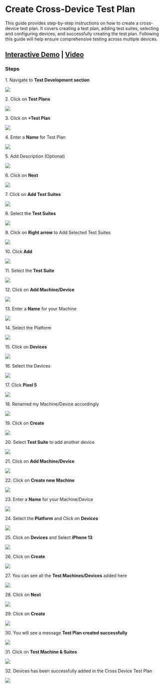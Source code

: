 

# Create Cross-Device Test Plan

This guide provides step-by-step instructions on how to create a cross-device test plan. It covers creating a test plan, adding test suites, selecting and configuring devices, and successfully creating the test plan. Following this guide will help ensure comprehensive testing across multiple devices.


## [Interactive Demo](https://app.storylane.io/share/nila4ioamv0o) | [Video](https://www.loom.com/share/c6b7f92440104070abab965027c94606?sid=0276f7f0-a06f-4ed1-84d4-dae08ecca415)

### **Steps**


1\. Navigate to **Test Development section**

![](https://ajeuwbhvhr.cloudimg.io/colony-recorder.s3.amazonaws.com/files/2024-03-04/539dbdba-0748-4784-8435-75db275aeb56/user_cropped_screenshot.jpeg?tl_px=0,0&br_px=1075,600&force_format=png&wat_scale=95&wat=1&wat_opacity=0.7&wat_gravity=northwest&wat_url=https://colony-recorder.s3.us-west-1.amazonaws.com/images/watermarks/FB923C_standard.png&wat_pad=9,221)


2\. Click on **Test Plans**

![](https://ajeuwbhvhr.cloudimg.io/colony-recorder.s3.amazonaws.com/files/2024-03-04/9e99c03f-ac24-425f-9572-a031d6c792ff/user_cropped_screenshot.jpeg?tl_px=0,225&br_px=1075,826&force_format=png&wat_scale=95&wat=1&wat_opacity=0.7&wat_gravity=northwest&wat_url=https://colony-recorder.s3.us-west-1.amazonaws.com/images/watermarks/FB923C_standard.png&wat_pad=160,265)


3\. Click on **+Test Plan**

![](https://ajeuwbhvhr.cloudimg.io/colony-recorder.s3.amazonaws.com/files/2024-03-04/83c940bc-d52c-419c-906c-d59f2707f82f/ascreenshot.jpeg?tl_px=844,0&br_px=1920,600&force_format=png&wat_scale=95&wat=1&wat_opacity=0.7&wat_gravity=northwest&wat_url=https://colony-recorder.s3.us-west-1.amazonaws.com/images/watermarks/FB923C_standard.png&wat_pad=648,17)


4\. Enter a **Name** for Test Plan

![](https://ajeuwbhvhr.cloudimg.io/colony-recorder.s3.amazonaws.com/files/2024-03-04/1db72fc5-6c3c-400b-aa80-684a8bf6f301/ascreenshot.jpeg?tl_px=255,82&br_px=1330,683&force_format=png&wat_scale=95&wat=1&wat_opacity=0.7&wat_gravity=northwest&wat_url=https://colony-recorder.s3.us-west-1.amazonaws.com/images/watermarks/FB923C_standard.png&wat_pad=502,265)


5\. Add Description (Optional)

![](https://ajeuwbhvhr.cloudimg.io/colony-recorder.s3.amazonaws.com/files/2024-03-04/05952580-643c-4e8e-b041-489b0058da0d/ascreenshot.jpeg?tl_px=165,272&br_px=1240,873&force_format=png&wat_scale=95&wat=1&wat_opacity=0.7&wat_gravity=northwest&wat_url=https://colony-recorder.s3.us-west-1.amazonaws.com/images/watermarks/FB923C_standard.png&wat_pad=502,265)


6\. Click on **Next**

![](https://ajeuwbhvhr.cloudimg.io/colony-recorder.s3.amazonaws.com/files/2024-03-04/2bafb511-30f5-49a4-a8b9-f11de085e550/ascreenshot.jpeg?tl_px=844,0&br_px=1920,600&force_format=png&wat_scale=95&wat=1&wat_opacity=0.7&wat_gravity=northwest&wat_url=https://colony-recorder.s3.us-west-1.amazonaws.com/images/watermarks/FB923C_standard.png&wat_pad=975,2)


7\. Click on **Add Test Suites**

![](https://ajeuwbhvhr.cloudimg.io/colony-recorder.s3.amazonaws.com/files/2024-03-04/8a2043ff-a849-46c3-88f2-0c6f80a653ed/ascreenshot.jpeg?tl_px=512,311&br_px=1587,912&force_format=png&wat_scale=95&wat=1&wat_opacity=0.7&wat_gravity=northwest&wat_url=https://colony-recorder.s3.us-west-1.amazonaws.com/images/watermarks/FB923C_standard.png&wat_pad=502,490)


8\. Select the **Test Suites**

![](https://ajeuwbhvhr.cloudimg.io/colony-recorder.s3.amazonaws.com/files/2024-03-04/0c46b81b-2c91-4577-98a3-dbfe906799aa/ascreenshot.jpeg?tl_px=163,311&br_px=1238,912&force_format=png&wat_scale=95&wat=1&wat_opacity=0.7&wat_gravity=northwest&wat_url=https://colony-recorder.s3.us-west-1.amazonaws.com/images/watermarks/FB923C_standard.png&wat_pad=502,314)


9\. Click on **Right arrow** to Add Selected Test Suites

![](https://ajeuwbhvhr.cloudimg.io/colony-recorder.s3.amazonaws.com/files/2024-03-04/c9d44186-e9dc-47b0-96cb-1e7fe66bbd3e/user_cropped_screenshot.jpeg?tl_px=643,122&br_px=1718,723&force_format=png&wat_scale=95&wat=1&wat_opacity=0.7&wat_gravity=northwest&wat_url=https://colony-recorder.s3.us-west-1.amazonaws.com/images/watermarks/FB923C_standard.png&wat_pad=502,265)


10\. Click **Add**

![](https://ajeuwbhvhr.cloudimg.io/colony-recorder.s3.amazonaws.com/files/2024-03-04/ef125fe2-1b42-49dd-9dfe-4fbcc541a0be/ascreenshot.jpeg?tl_px=844,311&br_px=1920,912&force_format=png&wat_scale=95&wat=1&wat_opacity=0.7&wat_gravity=northwest&wat_url=https://colony-recorder.s3.us-west-1.amazonaws.com/images/watermarks/FB923C_standard.png&wat_pad=785,452)


11\. Select the **Test Suite**

![](https://ajeuwbhvhr.cloudimg.io/colony-recorder.s3.amazonaws.com/files/2024-03-04/f59418ad-9483-4a18-baa6-b39e0a428e00/user_cropped_screenshot.jpeg?tl_px=453,58&br_px=1528,659&force_format=png&wat_scale=95&wat=1&wat_opacity=0.7&wat_gravity=northwest&wat_url=https://colony-recorder.s3.us-west-1.amazonaws.com/images/watermarks/FB923C_standard.png&wat_pad=502,265)


12\. Click on **Add Machine/Device**

![](https://ajeuwbhvhr.cloudimg.io/colony-recorder.s3.amazonaws.com/files/2024-03-04/3532cb27-8c96-45f3-9b7c-aa2841a7a8a0/ascreenshot.jpeg?tl_px=844,0&br_px=1920,600&force_format=png&wat_scale=95&wat=1&wat_opacity=0.7&wat_gravity=northwest&wat_url=https://colony-recorder.s3.us-west-1.amazonaws.com/images/watermarks/FB923C_standard.png&wat_pad=530,255)


13\. Enter a **Name** for your Machine

![](https://ajeuwbhvhr.cloudimg.io/colony-recorder.s3.amazonaws.com/files/2024-03-04/9adb49cd-d20b-4ceb-b8d1-eabd8c535da1/ascreenshot.jpeg?tl_px=640,0&br_px=1715,600&force_format=png&wat_scale=95&wat=1&wat_opacity=0.7&wat_gravity=northwest&wat_url=https://colony-recorder.s3.us-west-1.amazonaws.com/images/watermarks/FB923C_standard.png&wat_pad=502,112)


14\. Select the Platform

![](https://ajeuwbhvhr.cloudimg.io/colony-recorder.s3.amazonaws.com/files/2024-03-04/a7ee7c8f-5796-4d1c-b6e2-d14b4688c92a/ascreenshot.jpeg?tl_px=599,92&br_px=1674,693&force_format=png&wat_scale=95&wat=1&wat_opacity=0.7&wat_gravity=northwest&wat_url=https://colony-recorder.s3.us-west-1.amazonaws.com/images/watermarks/FB923C_standard.png&wat_pad=502,265)


15\. Click on **Devices**

![](https://ajeuwbhvhr.cloudimg.io/colony-recorder.s3.amazonaws.com/files/2024-03-04/45637247-ce81-4d10-a233-5e4926fa5ab1/ascreenshot.jpeg?tl_px=558,166&br_px=1633,767&force_format=png&wat_scale=95&wat=1&wat_opacity=0.7&wat_gravity=northwest&wat_url=https://colony-recorder.s3.us-west-1.amazonaws.com/images/watermarks/FB923C_standard.png&wat_pad=502,265)


16\. Select the Devices

![](https://ajeuwbhvhr.cloudimg.io/colony-recorder.s3.amazonaws.com/files/2024-03-04/2bd488ea-3c28-4076-8518-a5d6e05f2f61/ascreenshot.jpeg?tl_px=752,90&br_px=1827,691&force_format=png&wat_scale=95&wat=1&wat_opacity=0.7&wat_gravity=northwest&wat_url=https://colony-recorder.s3.us-west-1.amazonaws.com/images/watermarks/FB923C_standard.png&wat_pad=502,265)


17\. Click **Pixel 5**

![](https://ajeuwbhvhr.cloudimg.io/colony-recorder.s3.amazonaws.com/files/2024-03-04/6e6cacfe-5fd7-4eed-a5a3-c50fcde6b85e/ascreenshot.jpeg?tl_px=772,117&br_px=1847,718&force_format=png&wat_scale=95&wat=1&wat_opacity=0.7&wat_gravity=northwest&wat_url=https://colony-recorder.s3.us-west-1.amazonaws.com/images/watermarks/FB923C_standard.png&wat_pad=502,265)


18\. Renamed my Machine/Device accordingly

![](https://ajeuwbhvhr.cloudimg.io/colony-recorder.s3.amazonaws.com/files/2024-03-04/ff6deeb9-39ff-41ce-a9c0-caf90b2b2355/ascreenshot.jpeg?tl_px=685,0&br_px=1760,600&force_format=png&wat_scale=95&wat=1&wat_opacity=0.7&wat_gravity=northwest&wat_url=https://colony-recorder.s3.us-west-1.amazonaws.com/images/watermarks/FB923C_standard.png&wat_pad=502,121)


19\. Click on **Create**

![](https://ajeuwbhvhr.cloudimg.io/colony-recorder.s3.amazonaws.com/files/2024-03-04/b72d4932-1f90-4e6c-be9d-9a8b4376beb4/ascreenshot.jpeg?tl_px=844,311&br_px=1920,912&force_format=png&wat_scale=95&wat=1&wat_opacity=0.7&wat_gravity=northwest&wat_url=https://colony-recorder.s3.us-west-1.amazonaws.com/images/watermarks/FB923C_standard.png&wat_pad=963,532)


20\. Select **Test Suite** to add another device

![](https://ajeuwbhvhr.cloudimg.io/colony-recorder.s3.amazonaws.com/files/2024-03-04/6e56ca64-073a-40a7-b192-cd163a0dcade/ascreenshot.jpeg?tl_px=427,0&br_px=1502,600&force_format=png&wat_scale=95&wat=1&wat_opacity=0.7&wat_gravity=northwest&wat_url=https://colony-recorder.s3.us-west-1.amazonaws.com/images/watermarks/FB923C_standard.png&wat_pad=502,260)


21\. Click on **Add Machine/Device**

![](https://ajeuwbhvhr.cloudimg.io/colony-recorder.s3.amazonaws.com/files/2024-03-04/c5c8e8c1-717a-446d-af6f-881ccaf6ebad/ascreenshot.jpeg?tl_px=837,0&br_px=1912,600&force_format=png&wat_scale=95&wat=1&wat_opacity=0.7&wat_gravity=northwest&wat_url=https://colony-recorder.s3.us-west-1.amazonaws.com/images/watermarks/FB923C_standard.png&wat_pad=502,261)


22\. Click on **Create new Machine**

![](https://ajeuwbhvhr.cloudimg.io/colony-recorder.s3.amazonaws.com/files/2024-03-04/6f242707-2d1c-4290-9d0f-956758d9eea9/ascreenshot.jpeg?tl_px=844,55&br_px=1920,656&force_format=png&wat_scale=95&wat=1&wat_opacity=0.7&wat_gravity=northwest&wat_url=https://colony-recorder.s3.us-west-1.amazonaws.com/images/watermarks/FB923C_standard.png&wat_pad=503,265)


23\. Enter a **Name** for your Machine/Device

![](https://ajeuwbhvhr.cloudimg.io/colony-recorder.s3.amazonaws.com/files/2024-03-04/37febdac-1791-4876-a36d-a99bf85cef50/ascreenshot.jpeg?tl_px=792,0&br_px=1867,600&force_format=png&wat_scale=95&wat=1&wat_opacity=0.7&wat_gravity=northwest&wat_url=https://colony-recorder.s3.us-west-1.amazonaws.com/images/watermarks/FB923C_standard.png&wat_pad=502,116)


24\. Select the **Platform** and Click on **Devices**

![](https://ajeuwbhvhr.cloudimg.io/colony-recorder.s3.amazonaws.com/files/2024-03-04/73152d49-2013-45c2-87cf-7d34dd4d1182/ascreenshot.jpeg?tl_px=548,175&br_px=1623,776&force_format=png&wat_scale=95&wat=1&wat_opacity=0.7&wat_gravity=northwest&wat_url=https://colony-recorder.s3.us-west-1.amazonaws.com/images/watermarks/FB923C_standard.png&wat_pad=502,265)


25\. Click on **Devices** and Select **iPhone 13**

![](https://ajeuwbhvhr.cloudimg.io/colony-recorder.s3.amazonaws.com/files/2024-03-04/e159572c-6c09-4d08-9704-ff4f880d3891/ascreenshot.jpeg?tl_px=762,174&br_px=1837,775&force_format=png&wat_scale=95&wat=1&wat_opacity=0.7&wat_gravity=northwest&wat_url=https://colony-recorder.s3.us-west-1.amazonaws.com/images/watermarks/FB923C_standard.png&wat_pad=502,265)


26\. Click on **Create**

![](https://ajeuwbhvhr.cloudimg.io/colony-recorder.s3.amazonaws.com/files/2024-03-04/dcfc2ae0-cfb7-42f9-868e-e18f0c5d12ee/ascreenshot.jpeg?tl_px=844,311&br_px=1920,912&force_format=png&wat_scale=95&wat=1&wat_opacity=0.7&wat_gravity=northwest&wat_url=https://colony-recorder.s3.us-west-1.amazonaws.com/images/watermarks/FB923C_standard.png&wat_pad=952,526)


27\. You can see all the **Test Machines/Devices** added here

![](https://ajeuwbhvhr.cloudimg.io/colony-recorder.s3.amazonaws.com/files/2024-03-04/c7e0647b-4974-4ff4-810a-90cd826044f0/ascreenshot.jpeg?tl_px=152,160&br_px=1227,761&force_format=png&wat_scale=95&wat=1&wat_opacity=0.7&wat_gravity=northwest&wat_url=https://colony-recorder.s3.us-west-1.amazonaws.com/images/watermarks/FB923C_standard.png&wat_pad=502,265)


28\. Click on **Next**

![](https://ajeuwbhvhr.cloudimg.io/colony-recorder.s3.amazonaws.com/files/2024-03-04/da685cb1-d246-4465-8835-7882c17ca5c3/ascreenshot.jpeg?tl_px=844,0&br_px=1920,600&force_format=png&wat_scale=95&wat=1&wat_opacity=0.7&wat_gravity=northwest&wat_url=https://colony-recorder.s3.us-west-1.amazonaws.com/images/watermarks/FB923C_standard.png&wat_pad=982,-1)


29\. Click on **Create**

![](https://ajeuwbhvhr.cloudimg.io/colony-recorder.s3.amazonaws.com/files/2024-03-04/35b05e32-10d0-46a9-a91d-6cac789c9a34/ascreenshot.jpeg?tl_px=844,0&br_px=1920,600&force_format=png&wat_scale=95&wat=1&wat_opacity=0.7&wat_gravity=northwest&wat_url=https://colony-recorder.s3.us-west-1.amazonaws.com/images/watermarks/FB923C_standard.png&wat_pad=970,-3)


30\. You will see a message **Test Plan created successfully**

![](https://ajeuwbhvhr.cloudimg.io/colony-recorder.s3.amazonaws.com/files/2024-03-04/45911d05-9cdc-4d6e-a0e3-93d2034dca4b/ascreenshot.jpeg?tl_px=0,311&br_px=1075,912&force_format=png&wat_scale=95&wat=1&wat_opacity=0.7&wat_gravity=northwest&wat_url=https://colony-recorder.s3.us-west-1.amazonaws.com/images/watermarks/FB923C_standard.png&wat_pad=267,485)


31\. Click on **Test Machine & Suites**

![](https://ajeuwbhvhr.cloudimg.io/colony-recorder.s3.amazonaws.com/files/2024-03-04/1e9bc6f7-3c99-4249-99bd-e187ad39d434/ascreenshot.jpeg?tl_px=0,0&br_px=1075,600&force_format=png&wat_scale=95&wat=1&wat_opacity=0.7&wat_gravity=northwest&wat_url=https://colony-recorder.s3.us-west-1.amazonaws.com/images/watermarks/FB923C_standard.png&wat_pad=321,168)


32\. Devices has been successfully added in the Cross Device Test Plan

![](https://ajeuwbhvhr.cloudimg.io/colony-recorder.s3.amazonaws.com/files/2024-03-04/683b8924-13b6-4d9c-aaf1-fc225a1687b4/user_cropped_screenshot.jpeg?tl_px=0,81&br_px=1075,682&force_format=png&wat_scale=95&wat=1&wat_opacity=0.7&wat_gravity=northwest&wat_url=https://colony-recorder.s3.us-west-1.amazonaws.com/images/watermarks/FB923C_standard.png&wat_pad=488,265)



